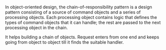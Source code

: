 In object-oriented design, the chain-of-responsibility pattern is a design pattern consisting of a source of command objects and a series of processing objects. Each processing object contains logic that defines the types of command objects that it can handle; the rest are passed to the next processing object in the chain.

It helps building a chain of objects. Request enters from one end and keeps going from object to object till it finds the suitable handler.